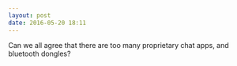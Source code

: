 ```yaml
---
layout: post
date: 2016-05-20 18:11
---
```

Can we all agree that there are too many proprietary chat apps, and bluetooth dongles?
